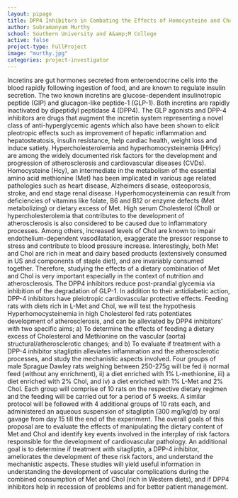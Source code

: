 ```yaml
---
layout: pipage
title: DPP4 Inhibitors in Combating the Effects of Homocysteine and Cholesterol
author: Subramanyam Murthy
school: Southern University and A&amp;M College
active: false
project-type: FullProject
image: "murthy.jpg"
categories: project-investigator
---
```


<p>Incretins are gut hormones secreted from enteroendocrine cells into the blood rapidly following ingestion of food, and are known to regulate insulin secretion. The two known incretins are glucose-dependent insulinotropic peptide (GIP) and glucagon-like peptide-1 (GLP-1). Both incretins are rapidly inactivated by dipeptidyl peptidase 4 (DPP4). The GLP agonists and DPP-4 inhibitors are drugs that augment the incretin system representing a novel class of anti-hyperglycemic agents which also have been shown to elicit pleotropic effects such as improvement of hepatic inflammation and hepatosteatosis, insulin resistance, help cardiac health, weight loss and induce satiety. Hypercholesterolemia and hyperhomocysteinemia (HHcy) are among the widely documented risk factors for the development and progression of atherosclerosis and cardiovascular diseases (CVDs). Homocysteine (Hcy), an intermediate in the metabolism of the essential amino acid methionine (Met) has been implicated in various age related pathologies such as heart disease, Alzheimers disease, osteoporosis, stroke, and end stage renal disease. Hyperhomocysteinemia can result from deficiencies of vitamins like folate, B6 and B12 or enzyme defects (Met metabolizing) or dietary excess of Met. High serum Cholesterol (Chol) or hypercholesterolemia that contributes to the development of atherosclerosis is also considered to be caused due to inflammatory processes. Among others, increased levels of Chol are known to impair endothelium-dependent vasodilatation, exaggerate the pressor response to stress and contribute to blood pressure increase. Interestingly, both Met and Chol are rich in meat and dairy based products (extensively consumed in US and components of staple diet), and are invariably consumed together. Therefore, studying the effects of a dietary combination of Met and Chol is very important especially in the context of nutrition and atherosclerosis. The DPP4 inhibitors reduce post-prandial glycemia via inhibition of the degradation of GLP-1. In addition to their antidiabetic action, DPP-4 inhibitors have pleiotropic cardiovascular protective effects. Feeding rats with diets rich in L-Met and Chol, we will test the hypothesis Hyperhomocysteinemia in high Cholesterol fed rats potentiates development of atherosclerosis, and can be alleviated by DPP4 inhibitors' with two specific aims; a) To determine the effects of feeding a dietary excess of Cholesterol and Methionine on the vascular (aorta) structural/atherosclerotic changes; and b) To evaluate if treatment with a DPP-4 inhibitor sitagliptin alleviates inflammation and the atherosclerotic processes, and study the mechanistic aspects involved. Four groups of male Sprague Dawley rats weighing between 250-275g will be fed i) normal feed (without any enrichment), ii) a diet enriched with 1% L-methionine, iii) a diet enriched with 2% Chol, and iv) a diet enriched with 1% L-Met and 2% Chol. Each group will comprise of 10 rats on the respective dietary regimen and the feeding will be carried out for a period of 5 weeks. A similar protocol will be followed with 4 additional groups of 10 rats each, and administered an aqueous suspension of sitagliptin (300 mg/kg/d) by oral gavage from day 15 till the end of the experiment. The overall goals of this proposal are to evaluate the effects of manipulating the dietary content of Met and Chol and identify key events involved in the interplay of risk factors responsible for the development of cardiovascular pathology. An additional goal is to determine if treatment with sitagliptin, a DPP-4 inhibitor, ameliorates the development of these risk factors, and understand the mechanistic aspects. These studies will yield useful information in understanding the development of vascular complications during the combined consumption of Met and Chol (rich in Western diets), and if DPP4 inhibitors help in recession of problems and for better patient management.</p>
